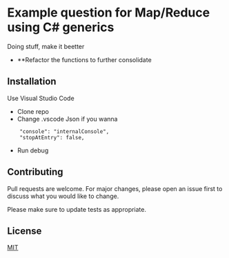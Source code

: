 # Example question for Map/Reduce using C# generics

Doing stuff, make it beetter

- **Refactor the functions to further consolidate 

## Installation

Use Visual Studio Code 
- Clone repo
- Change .vscode Json if you wanna
```
    "console": "internalConsole", 
    "stopAtEntry": false,
```
- Run debug 

## Contributing
Pull requests are welcome. For major changes, please open an issue first to discuss what you would like to change.

Please make sure to update tests as appropriate.

## License
[MIT](https://choosealicense.com/licenses/mit/)

